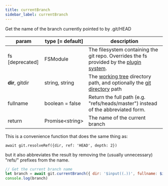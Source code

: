 ```yaml
---
title: currentBranch
sidebar_label: currentBranch
---
```


Get the name of the branch currently pointed to by .git/HEAD

| param           | type [= default]  | description                                                                                                    |
| --------------- | ----------------- | -------------------------------------------------------------------------------------------------------------- |
| fs [deprecated] | FSModule          | The filesystem containing the git repo. Overrides the fs provided by the [plugin system](./plugin_fs.md).      |
| **dir**, gitdir | string, string    | The [working tree](dir-vs-gitdir.md) directory path, and optionally the [git directory](dir-vs-gitdir.md) path |
| fullname        | boolean = false   | Return the full path (e.g. "refs/heads/master") instead of the abbreviated form.                               |
| return          | Promise\<string\> | The name of the current branch                                                                                 |

This is a convenience function that does the same thing as:

`await git.resolveRef({dir, ref: 'HEAD', depth: 2})`

but it also abbreviates the result by removing the (usually unnecessary) "refs/" prefixes from the name.

```js live
// Get the current branch name
let branch = await git.currentBranch({ dir: '$input((.))', fullname: $input((false)) })
console.log(branch)
```
